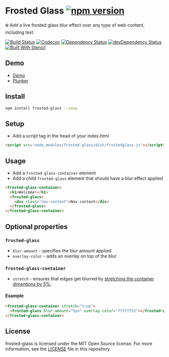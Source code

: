 # Frosted Glass [![npm version](https://badge.fury.io/js/frosted-glass.svg)](https://badge.fury.io/js/frosted-glass)

❄️ Add a live frosted glass blur effect over any type of web content, including text.
️️

[![Build Status](https://img.shields.io/circleci/project/github/adriancarriger/frosted-glass/master.svg?maxAge=60)](https://circleci.com/gh/adriancarriger/frosted-glass)
[![Codecov](https://img.shields.io/codecov/c/github/adriancarriger/frosted-glass/master.svg?maxAge=60)](https://codecov.io/gh/adriancarriger/frosted-glass)
[![Dependency Status](https://img.shields.io/david/adriancarriger/frosted-glass/master.svg?maxAge=60)](https://david-dm.org/adriancarriger/frosted-glass)
[![devDependency Status](https://img.shields.io/david/dev/adriancarriger/frosted-glass/master.svg?maxAge=60)](https://david-dm.org/adriancarriger/frosted-glass?type=dev)
[![Built With Stencil](https://img.shields.io/badge/-Built%20With%20Stencil-16161d.svg?logo=data%3Aimage%2Fsvg%2Bxml%3Bbase64%2CPD94bWwgdmVyc2lvbj0iMS4wIiBlbmNvZGluZz0idXRmLTgiPz4KPCEtLSBHZW5lcmF0b3I6IEFkb2JlIElsbHVzdHJhdG9yIDE5LjIuMSwgU1ZHIEV4cG9ydCBQbHVnLUluIC4gU1ZHIFZlcnNpb246IDYuMDAgQnVpbGQgMCkgIC0tPgo8c3ZnIHZlcnNpb249IjEuMSIgaWQ9IkxheWVyXzEiIHhtbG5zPSJodHRwOi8vd3d3LnczLm9yZy8yMDAwL3N2ZyIgeG1sbnM6eGxpbms9Imh0dHA6Ly93d3cudzMub3JnLzE5OTkveGxpbmsiIHg9IjBweCIgeT0iMHB4IgoJIHZpZXdCb3g9IjAgMCA1MTIgNTEyIiBzdHlsZT0iZW5hYmxlLWJhY2tncm91bmQ6bmV3IDAgMCA1MTIgNTEyOyIgeG1sOnNwYWNlPSJwcmVzZXJ2ZSI%2BCjxzdHlsZSB0eXBlPSJ0ZXh0L2NzcyI%2BCgkuc3Qwe2ZpbGw6I0ZGRkZGRjt9Cjwvc3R5bGU%2BCjxwYXRoIGNsYXNzPSJzdDAiIGQ9Ik00MjQuNywzNzMuOWMwLDM3LjYtNTUuMSw2OC42LTkyLjcsNjguNkgxODAuNGMtMzcuOSwwLTkyLjctMzAuNy05Mi43LTY4LjZ2LTMuNmgzMzYuOVYzNzMuOXoiLz4KPHBhdGggY2xhc3M9InN0MCIgZD0iTTQyNC43LDI5Mi4xSDE4MC40Yy0zNy42LDAtOTIuNy0zMS05Mi43LTY4LjZ2LTMuNkgzMzJjMzcuNiwwLDkyLjcsMzEsOTIuNyw2OC42VjI5Mi4xeiIvPgo8cGF0aCBjbGFzcz0ic3QwIiBkPSJNNDI0LjcsMTQxLjdIODcuN3YtMy42YzAtMzcuNiw1NC44LTY4LjYsOTIuNy02OC42SDMzMmMzNy45LDAsOTIuNywzMC43LDkyLjcsNjguNlYxNDEuN3oiLz4KPC9zdmc%2BCg%3D%3D&colorA=16161d&style=flat-square)](https://github.com/ionic-team/stencil)

## Demo

- [Demo](https://run.plnkr.co/k358OBcUoluVc1ze/)
- [Plunker](https://plnkr.co/edit/CgAaJS?p=preview)

## Install

```bash
npm install frosted-glass --save
```

## Setup

- Add a script tag in the head of your index.html

```html
<script src='node_modules/frosted-glass/dist/frostedglass.js'></script>
```

## Usage

- Add a `frosted-glass-container` element
- Add a child `frosted-glass` element that should have a blur effect applied

```html
<frosted-glass-container>
  <h1>Welcome!</h1>
  <frosted-glass>
    <div class="nav-content">Nav content</div>
  </frosted-glass>
</frosted-glass-container>
```

## Optional properties

### `frosted-glass`

- `blur-amount` - specifies the blur amount applied
- `overlay-color` - adds an overlay on top of the blur

### `frosted-glass-container`

- `stretch` - ensures that edges get blurred by [stretching the container dimentions by 5%](https://github.com/adriancarriger/frosted-glass/blob/master/src/components/frosted-glass-container/frosted-glass-container.scss#L5-L7);

#### Example

```html
<frosted-glass-container stretch="true">
  <frosted-glass blur-amount="5px" overlay-color="ffffff52"></frosted-glass>
</frosted-glass-container>
```

## License

frosted-glass is licensed under the MIT Open Source license.
For more information, see the [LICENSE](LICENSE) file in this repository.
